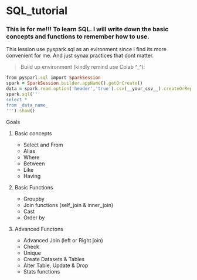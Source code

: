 # SQL_tutorial

### This is for me!!! To learn SQL. I will write down the basic concepts and functions to remember how to use.
This lession use pyspark.sql as an evironment since I find its more convenient for me. And just synax practices that dont matter.

>Build up environment (kindly remind use Colab ^_^):
```ruby
from pysparl.sql import SparkSession
spark = SparkSession.builder.appName().getOrCreate()
data = spark.read.option('header','true').csv(__your_csv__).createOrReplaceTempView('_data_name') # let say is csv or
spark.sql('''
select *
from _data_name_
''').show()
```


Goals
1. Basic concepts
   * Select and From
   * Alias
   * Where
   * Between
   * Like
   * Having

3. Basic Functions
   * Groupby
   * Join functions (self_join & inner_join)
   * Cast
   * Order by 

4. Advanced Functons
   * Advanced Join (left or Right join)
   * Check
   * Unique
   * Create Datasets & Tables
   * Alter Table, Update & Drop
   * Stats functions


